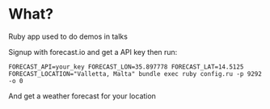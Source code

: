What?
=====

Ruby app used to do demos in talks


Signup with forecast.io and get a API key then run:

```
FORECAST_API=your_key FORECAST_LON=35.897778 FORECAST_LAT=14.5125 FORECAST_LOCATION="Valletta, Malta" bundle exec ruby config.ru -p 9292 -o 0
```

And get a weather forecast for your location
